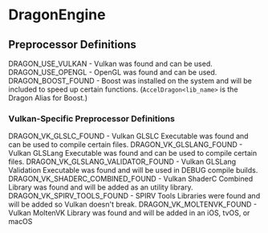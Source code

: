 # DragonEngine


## Preprocessor Definitions
DRAGON_USE_VULKAN - Vulkan was found and can be used.
DRAGON_USE_OPENGL - OpenGL was found and can be used. 
DRAGON_BOOST_FOUND - Boost was installed on the system and will be included to speed up certain functions. (```AccelDragon<lib_name>``` is the Dragon Alias for Boost.)

### Vulkan-Specific Preprocessor Definitions
DRAGON_VK_GLSLC_FOUND - Vulkan GLSLC Executable was found and can be used to compile certain files.
DRAGON_VK_GLSLANG_FOUND - Vulkan GLSLang Executable was found and can be used to compile certain files.
DRAGON_VK_GLSLANG_VALIDATOR_FOUND - Vulkan GLSLang Validation Executable was found and will be used in DEBUG compile builds.
DRAGON_VK_SHADERC_COMBINED_FOUND - Vulkan ShaderC Combined Library was found and will be added as an utility library.
DRAGON_VK_SPIRV_TOOLS_FOUND - SPIRV Tools Libraries were found and will be added so Vulkan doesn't break.
DRAGON_VK_MOLTENVK_FOUND - Vulkan MoltenVK Library was found and will be added in an iOS, tvOS, or macOS 
